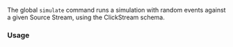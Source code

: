 The global `simulate` command runs a simulation with random events
against a given Source Stream, using the ClickStream schema.

### Usage